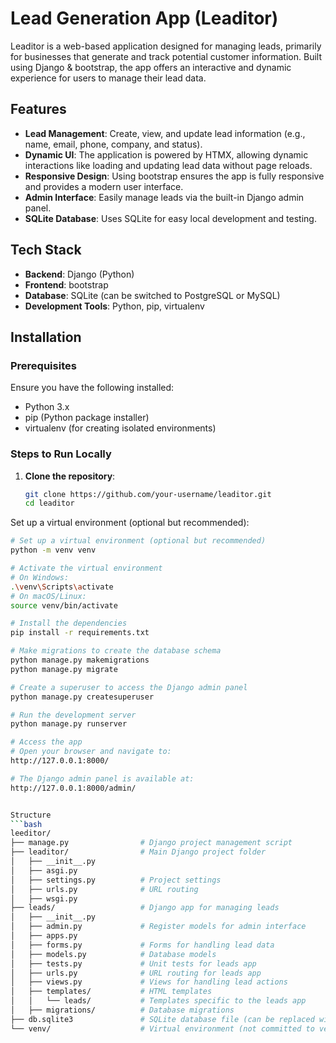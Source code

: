 # Lead Generation App (Leaditor)

Leaditor is a web-based application designed for managing leads, primarily for businesses that generate and track potential customer information. Built using Django & bootstrap, the app offers an interactive and dynamic experience for users to manage their lead data.

## Features

- **Lead Management**: Create, view, and update lead information (e.g., name, email, phone, company, and status).
- **Dynamic UI**: The application is powered by HTMX, allowing dynamic interactions like loading and updating lead data without page reloads.
- **Responsive Design**: Using bootstrap ensures the app is fully responsive and provides a modern user interface.
- **Admin Interface**: Easily manage leads via the built-in Django admin panel.
- **SQLite Database**: Uses SQLite for easy local development and testing.

## Tech Stack

- **Backend**: Django (Python)
- **Frontend**: bootstrap
- **Database**: SQLite (can be switched to PostgreSQL or MySQL)
- **Development Tools**: Python, pip, virtualenv

## Installation

### Prerequisites

Ensure you have the following installed:

- Python 3.x
- pip (Python package installer)
- virtualenv (for creating isolated environments)

### Steps to Run Locally

1. **Clone the repository**:
   ```bash
   git clone https://github.com/your-username/leaditor.git
   cd leaditor
Set up a virtual environment (optional but recommended):

```bash
# Set up a virtual environment (optional but recommended)
python -m venv venv

# Activate the virtual environment
# On Windows:
.\venv\Scripts\activate
# On macOS/Linux:
source venv/bin/activate

# Install the dependencies
pip install -r requirements.txt

# Make migrations to create the database schema
python manage.py makemigrations
python manage.py migrate

# Create a superuser to access the Django admin panel
python manage.py createsuperuser

# Run the development server
python manage.py runserver

# Access the app
# Open your browser and navigate to:
http://127.0.0.1:8000/

# The Django admin panel is available at:
http://127.0.0.1:8000/admin/


Structure
```bash
leeditor/
├── manage.py                # Django project management script
├── leaditor/                # Main Django project folder
│   ├── __init__.py
│   ├── asgi.py
│   ├── settings.py          # Project settings
│   ├── urls.py              # URL routing
│   ├── wsgi.py
├── leads/                   # Django app for managing leads
│   ├── __init__.py
│   ├── admin.py             # Register models for admin interface
│   ├── apps.py
│   ├── forms.py             # Forms for handling lead data
│   ├── models.py            # Database models
│   ├── tests.py             # Unit tests for leads app
│   ├── urls.py              # URL routing for leads app
│   ├── views.py             # Views for handling lead actions
│   ├── templates/           # HTML templates
│   │   └── leads/           # Templates specific to the leads app
│   ├── migrations/          # Database migrations
├── db.sqlite3               # SQLite database file (can be replaced with PostgreSQL or MySQL)
└── venv/                    # Virtual environment (not committed to version control)

